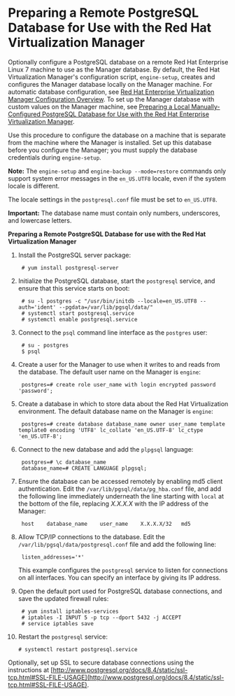 # Preparing a Remote PostgreSQL Database for Use with the Red Hat Virtualization Manager

Optionally configure a PostgreSQL database on a remote Red Hat Enterprise Linux 7 machine to use as the Manager database. By default, the Red Hat Virtualization Manager's configuration script, `engine-setup`, creates and configures the Manager database locally on the Manager machine. For automatic database configuration, see [Red Hat Enterprise Virtualization Manager Configuration Overview](Red_Hat_Enterprise_Virtualization_Manager_Configuration_Overview). To set up the Manager database with custom values on the Manager machine, see [Preparing a Local Manually-Configured PostgreSQL Database for Use with the Red Hat Enterprise Virtualization Manager](appe-Preparing_a_Local_Manually-Configured_PostgreSQL_Database_for_Use_with_the_Red_Hat_Enterprise_Virtualization_Manager).

Use this procedure to configure the database on a machine that is separate from the machine where the Manager is installed. Set up this database before you configure the Manager; you must supply the database credentials during `engine-setup`.

**Note:** The `engine-setup` and `engine-backup --mode=restore` commands only support system error messages in the `en_US.UTF8` locale, even if the system locale is different.

The locale settings in the `postgresql.conf` file must be set to `en_US.UTF8`.

**Important:** The database name must contain only numbers, underscores, and lowercase letters.

**Preparing a Remote PostgreSQL Database for use with the Red Hat Virtualization Manager**

1. Install the PostgreSQL server package:

        # yum install postgresql-server

2. Initialize the PostgreSQL database, start the `postgresql` service, and ensure that this service starts on boot:

        # su -l postgres -c "/usr/bin/initdb --locale=en_US.UTF8 --auth='ident' --pgdata=/var/lib/pgsql/data/"
        # systemctl start postgresql.service
        # systemctl enable postgresql.service

3. Connect to the `psql` command line interface as the `postgres` user:

        # su - postgres
        $ psql

4. Create a user for the Manager to use when it writes to and reads from the database. The default user name on the Manager is `engine`:

        postgres=# create role user_name with login encrypted password 'password';

5. Create a database in which to store data about the Red Hat Virtualization environment. The default database name on the Manager is `engine`:

        postgres=# create database database_name owner user_name template template0 encoding 'UTF8' lc_collate 'en_US.UTF-8' lc_ctype 'en_US.UTF-8';

6. Connect to the new database and add the `plpgsql` language:

        postgres=# \c database_name
        database_name=# CREATE LANGUAGE plpgsql;

7. Ensure the database can be accessed remotely by enabling md5 client authentication. Edit the `/var/lib/pgsql/data/pg_hba.conf` file, and add the following line immediately underneath the line starting with `local` at the bottom of the file, replacing *X.X.X.X* with the IP address of the Manager:

        host    database_name    user_name    X.X.X.X/32   md5

8. Allow TCP/IP connections to the database. Edit the `/var/lib/pgsql/data/postgresql.conf` file and add the following line:

        listen_addresses='*'

    This example configures the `postgresql` service to listen for connections on all interfaces. You can specify an interface by giving its IP address.

9. Open the default port used for PostgreSQL database connections, and save the updated firewall rules:

        # yum install iptables-services
        # iptables -I INPUT 5 -p tcp --dport 5432 -j ACCEPT
        # service iptables save

10. Restart the `postgresql` service:

        # systemctl restart postgresql.service

Optionally, set up SSL to secure database connections using the instructions at [http://www.postgresql.org/docs/8.4/static/ssl-tcp.html#SSL-FILE-USAGE](http://www.postgresql.org/docs/8.4/static/ssl-tcp.html#SSL-FILE-USAGE).
